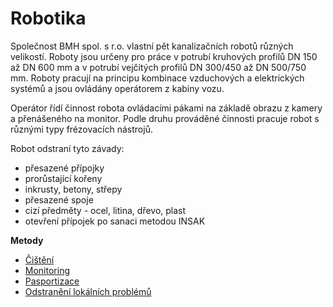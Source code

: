 Robotika
========

Společnost BMH spol. s r.o. vlastní pět kanalizačních robotů různých velikostí. Roboty jsou určeny pro práce v potrubí kruhových profilů DN 150 až DN 600 mm a v potrubí vejčitých profilů DN 300/450 až DN 500/750 mm. Roboty pracují na principu kombinace vzduchových a elektrických systémů a jsou ovládány operátorem z kabiny vozu.

Operátor řídí činnost robota ovládacími pákami na základě obrazu z kamery a přenášeného na monitor. Podle druhu prováděné činnosti pracuje robot s různými typy frézovacích nástrojů.

Robot odstraní tyto závady:

- přesazené přípojky
- prorůstající kořeny
- inkrusty, betony, střepy
- přesazené spoje
- cizí předměty - ocel, litina, dřevo, plast
- otevření přípojek po sanaci metodou INSAK

**Metody**

- [Čištění](/sluzby/robotika/cisteni/)
- [Monitoring](/sluzby/robotika/monitoring/)
- [Pasportizace](/sluzby/robotika/pasportizace/)
- [Odstranění lokálních problémů](/sluzby/robotika/odstraneni-lokalnich-problemu/)